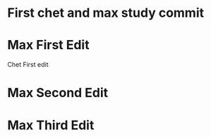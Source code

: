 # First chet and max study commit
# Max First Edit

Chet First edit
# Max Second Edit
# Max Third Edit
